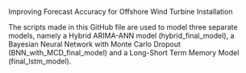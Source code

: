 Improving Forecast Accuracy for Offshore Wind Turbine Installation

The scripts made in this GitHub file are used to model three separate models, namely a Hybrid ARIMA-ANN model (hybrid_final_model), a Bayesian Neural Network with Monte Carlo Dropout (BNN_with_MCD_final_model) and a Long-Short Term Memory Model (final_lstm_model).

